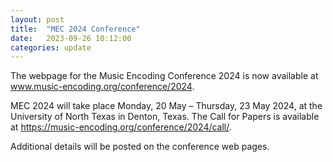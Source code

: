 ```yaml
---
layout: post
title:  "MEC 2024 Conference"
date:   2023-09-26 10:12:00
categories: update
---
```

The webpage for the Music Encoding Conference 2024 is now available at <a href="http://music-encoding.org/conference/2024">www.music-encoding.org/conference/2024</a>.

MEC 2024 will take place Monday, 20 May – Thursday, 23 May 2024, at the University of North Texas in Denton, Texas. The Call for Papers is available at <a href="https://music-encoding.org/conference/2024/call/">https://music-encoding.org/conference/2024/call/</a>.

Additional details will be posted on the conference web pages.
